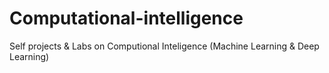 # Computational-intelligence
Self projects &amp; Labs on Computional Inteligence (Machine Learning &amp; Deep Learning)
